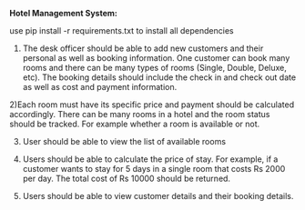 **Hotel Management System:**

use pip install -r requirements.txt to install all dependencies


1) The desk officer should be able to add new customers and their personal as well as booking information. One customer can book many rooms and there can be many types of rooms (Single, Double, Deluxe, etc). The booking details should include the check in and check out date as well as cost and payment information.

2)Each room must have its specific price and payment should be calculated accordingly. There can be many rooms in a hotel and the room status should be tracked. For example whether a room is available or not.

3) User should be able to view the list of available rooms

4) Users should be able to calculate the price of stay. For example, if a customer wants to stay for 5 days in a single room that costs Rs 2000 per day. The total cost of Rs 10000 should be returned.

5) Users should be able to view customer details and their booking details.



